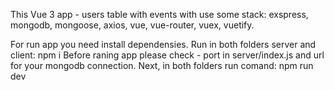 This Vue 3 app - users table with events
with use some stack: exspress, mongodb, mongoose, axios, vue, vue-router, vuex, vuetify.

For run app you need install dependensies. Run in both folders server and client: npm i
Before raning app please check - port in server/index.js and url for your mongodb connection.
Next, in both folders run comand: npm run dev 
